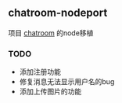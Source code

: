 ## chatroom-nodeport

项目 [chatroom](https://github.com/Dreamersseve/chatroom/tree/master) 的node移植

### TODO
* 添加注册功能
* 修复消息无法显示用户名的bug
* 添加上传图片的功能